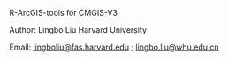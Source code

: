 R-ArcGIS-tools for CMGIS-V3

Author: Lingbo Liu Harvard University

Email: lingboliu@fas.harvard.edu ; lingbo.liu@whu.edu.cn
